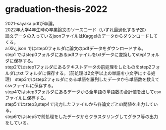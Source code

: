 ﻿# graduation-thesis-2022
 2021-sayaka.pdfが卒論。  
 2022年大学4年生時の卒業論文のソースコード（いずれ最適化する予定）  
 論文データの入っているjsonファイルはKaggelのデータからダウンロードしてくる。  
 arXiv_json ではstep0フォルダに論文のpdfデータをダウンロードする。  
 step1 ではstep0フォルダにあるpdfファイルをtxtデータに変換してstep1フォルダに保存する。  
 step2ではstep1フォルダにあるテキストデータの前処理をしたものをstep2フォルダにtxt フォルダに保存する。（前処理は2文字以上の単語を小文字にする処理）
 step3ではstep2フォルダにある単語を羅列したデータから単語数を数えてcsvファイルに保存する。   
 step4ではstep3フォルダにあるデータから全単語の単語数の合計値を出してcsvファイルに保存する。  
 step5ではstep3,step4で出力したファイルから各論文ごとの閾値を出力している。  
 step6ではstep5で前処理をしたデータからクラスタリングしてグラフ等の出力をしている。
